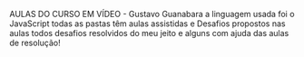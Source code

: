 AULAS DO CURSO EM VÍDEO - Gustavo Guanabara
a linguagem usada foi o JavaScript
todas as pastas têm aulas assistidas e Desafios propostos nas aulas
todos desafios resolvidos do meu jeito e alguns com ajuda das aulas de resolução!
